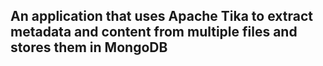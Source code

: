 ## An application that uses Apache Tika to extract metadata and content from multiple files and stores them in MongoDB 
